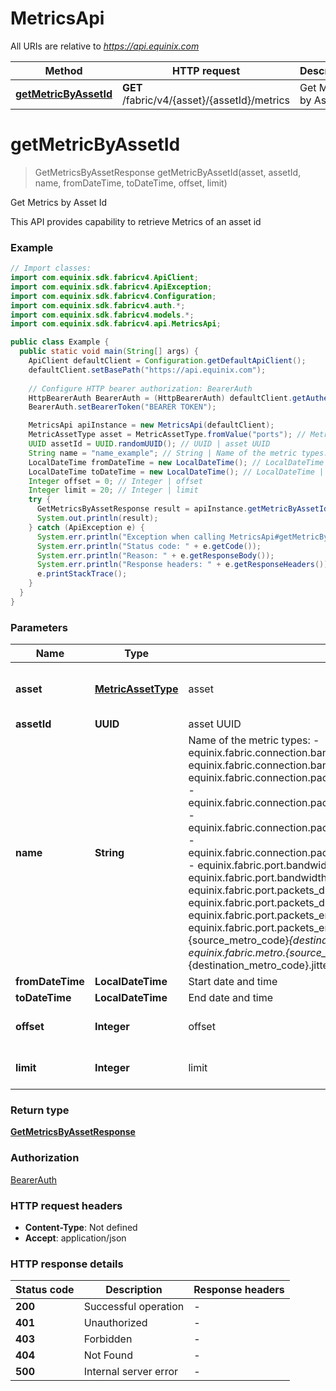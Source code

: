 # MetricsApi

All URIs are relative to *https://api.equinix.com*

| Method | HTTP request | Description |
|------------- | ------------- | -------------|
| [**getMetricByAssetId**](MetricsApi.md#getMetricByAssetId) | **GET** /fabric/v4/{asset}/{assetId}/metrics | Get Metrics by Asset Id |


<a id="getMetricByAssetId"></a>
# **getMetricByAssetId**
> GetMetricsByAssetResponse getMetricByAssetId(asset, assetId, name, fromDateTime, toDateTime, offset, limit)

Get Metrics by Asset Id

This API provides capability to retrieve Metrics of an asset id

### Example
```java
// Import classes:
import com.equinix.sdk.fabricv4.ApiClient;
import com.equinix.sdk.fabricv4.ApiException;
import com.equinix.sdk.fabricv4.Configuration;
import com.equinix.sdk.fabricv4.auth.*;
import com.equinix.sdk.fabricv4.models.*;
import com.equinix.sdk.fabricv4.api.MetricsApi;

public class Example {
  public static void main(String[] args) {
    ApiClient defaultClient = Configuration.getDefaultApiClient();
    defaultClient.setBasePath("https://api.equinix.com");
    
    // Configure HTTP bearer authorization: BearerAuth
    HttpBearerAuth BearerAuth = (HttpBearerAuth) defaultClient.getAuthentication("BearerAuth");
    BearerAuth.setBearerToken("BEARER TOKEN");

    MetricsApi apiInstance = new MetricsApi(defaultClient);
    MetricAssetType asset = MetricAssetType.fromValue("ports"); // MetricAssetType | asset
    UUID assetId = UUID.randomUUID(); // UUID | asset UUID
    String name = "name_example"; // String | Name of the metric types: - equinix.fabric.connection.bandwidth_rx.usage - equinix.fabric.connection.bandwidth_tx.usage - equinix.fabric.connection.packets_dropped_rx_aside_rateexceeded.count - equinix.fabric.connection.packets_dropped_tx_aside_rateexceeded.count - equinix.fabric.connection.packets_dropped_rx_zside_rateexceeded.count - equinix.fabric.connection.packets_dropped_tx_zside_rateexceeded.count - equinix.fabric.port.bandwidth_rx.usage - equinix.fabric.port.bandwidth_tx.usage - equinix.fabric.port.packets_dropped_rx.count - equinix.fabric.port.packets_dropped_tx.count - equinix.fabric.port.packets_erred_rx.count - equinix.fabric.port.packets_erred_tx.count - equinix.fabric.metro.{source_metro_code}_{destination_metro_code}.latency - equinix.fabric.metro.{source_metro_code}_{destination_metro_code}.jitter_avg 
    LocalDateTime fromDateTime = new LocalDateTime(); // LocalDateTime | Start date and time
    LocalDateTime toDateTime = new LocalDateTime(); // LocalDateTime | End date and time
    Integer offset = 0; // Integer | offset
    Integer limit = 20; // Integer | limit
    try {
      GetMetricsByAssetResponse result = apiInstance.getMetricByAssetId(asset, assetId, name, fromDateTime, toDateTime, offset, limit);
      System.out.println(result);
    } catch (ApiException e) {
      System.err.println("Exception when calling MetricsApi#getMetricByAssetId");
      System.err.println("Status code: " + e.getCode());
      System.err.println("Reason: " + e.getResponseBody());
      System.err.println("Response headers: " + e.getResponseHeaders());
      e.printStackTrace();
    }
  }
}
```

### Parameters

| Name | Type | Description  | Notes |
|------------- | ------------- | ------------- | -------------|
| **asset** | [**MetricAssetType**](.md)| asset | [enum: ports, connections, metros] |
| **assetId** | **UUID**| asset UUID | |
| **name** | **String**| Name of the metric types: - equinix.fabric.connection.bandwidth_rx.usage - equinix.fabric.connection.bandwidth_tx.usage - equinix.fabric.connection.packets_dropped_rx_aside_rateexceeded.count - equinix.fabric.connection.packets_dropped_tx_aside_rateexceeded.count - equinix.fabric.connection.packets_dropped_rx_zside_rateexceeded.count - equinix.fabric.connection.packets_dropped_tx_zside_rateexceeded.count - equinix.fabric.port.bandwidth_rx.usage - equinix.fabric.port.bandwidth_tx.usage - equinix.fabric.port.packets_dropped_rx.count - equinix.fabric.port.packets_dropped_tx.count - equinix.fabric.port.packets_erred_rx.count - equinix.fabric.port.packets_erred_tx.count - equinix.fabric.metro.{source_metro_code}_{destination_metro_code}.latency - equinix.fabric.metro.{source_metro_code}_{destination_metro_code}.jitter_avg  | |
| **fromDateTime** | **LocalDateTime**| Start date and time | [optional] |
| **toDateTime** | **LocalDateTime**| End date and time | [optional] |
| **offset** | **Integer**| offset | [optional] [default to 0] |
| **limit** | **Integer**| limit | [optional] [default to 20] |

### Return type

[**GetMetricsByAssetResponse**](GetMetricsByAssetResponse.md)

### Authorization

[BearerAuth](../README.md#BearerAuth)

### HTTP request headers

 - **Content-Type**: Not defined
 - **Accept**: application/json

### HTTP response details
| Status code | Description | Response headers |
|-------------|-------------|------------------|
| **200** | Successful operation |  -  |
| **401** | Unauthorized |  -  |
| **403** | Forbidden |  -  |
| **404** | Not Found |  -  |
| **500** | Internal server error |  -  |

